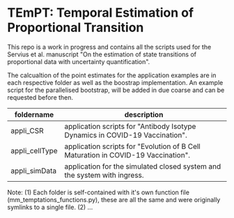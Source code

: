 # TEmPT: **T**emporal **E**sti**m**ation of **P**roportional **T**ransition

This repo is a work in progress and contains all the scripts used for the Servius et al. manuscript "On the estimation of state transitions of proportional data with uncertainty quantification".

The calcualtion of the point estimates for the application examples are in each respective folder as well as the boostrap implementation. An example script for the parallelised bootstrap, will be added in due coarse and can be requested before then.

| foldername     | description                                                                       |
|----------------|-----------------------------------------------------------------------------------|
| appli_CSR      | application scripts for "Antibody Isotype Dynamics in COVID-19 Vaccination".      |
| appli_cellType | application scripts for "Evolution of B Cell Maturation in COVID-19 Vaccination". |
| appli_simData  | application for the simulated closed system and the system with ingress.          |

Note:
(1) Each folder is self-contained with it's own function file (mm_temptations_functions.py), these are all the same and were originally symlinks to a single file.
(2) ...
